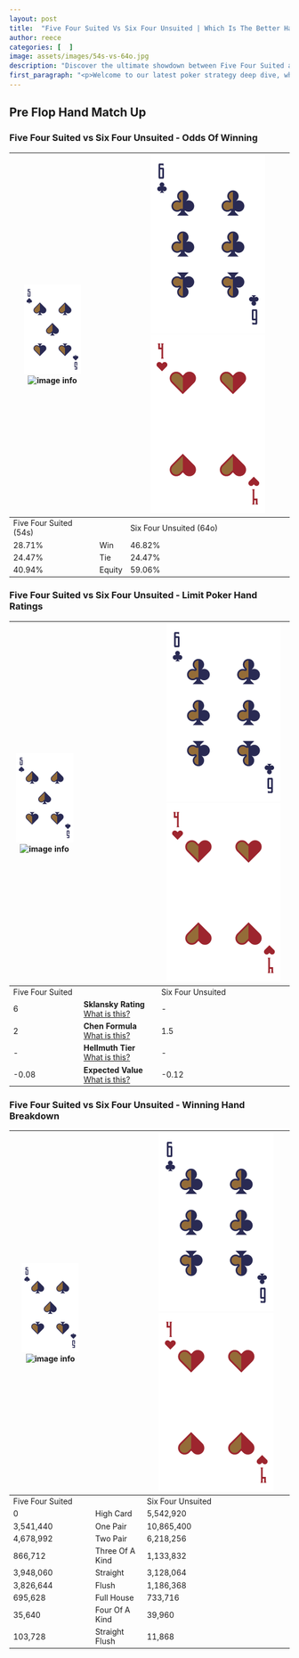 ```yaml
---
layout: post
title:  "Five Four Suited Vs Six Four Unsuited | Which Is The Better Hand In Poker? A Complete Guide"
author: reece
categories: [  ]
image: assets/images/54s-vs-64o.jpg
description: "Discover the ultimate showdown between Five Four Suited and Six Four Unsuited in poker! Uncover the odds, strategies, and scenarios where one hand triumphs over the other. Get ready to up your poker game with this thrilling analysis."
first_paragraph: "<p>Welcome to our latest poker strategy deep dive, where we're pitting two distinct hands against each other in a high-stakes showdown: Five Four Suited vs Six Four Unsuited.</p><p>In the dynamic world of poker, every decision counts, and knowing which hand holds the upper hand is key to your success at the table.</p><p>In this article, we'll dissect these two hands, explore the scenarios where one dominates the other, and equip you with the knowledge to make strategic choices that can tip the odds in your favor.</p><p>Get ready to unravel the intriguing dynamics of these poker hands and elevate your game to new heights.</p>"
---
```




[comment]: # (sp0)

## Pre Flop Hand Match Up

<div class="table hand-ratings" markdown="1"> 



### Five Four Suited vs Six Four Unsuited - Odds Of Winning


    
| ![image info](assets/images/hand1/5.png) ![image info](assets/images/hand1/4s.png) |  | ![image info](assets/images/hand2/6.png) ![image info](assets/images/hand2/4o.png) |
| -------- | -------- | -------- |
| Five Four Suited (54s) |  | Six Four Unsuited (64o) |
| 28.71% | Win | 46.82% |
| 24.47% | Tie | 24.47% |
| 40.94% | Equity | 59.06% |




[comment]: # (sp1)



### Five Four Suited vs Six Four Unsuited - Limit Poker Hand Ratings


    
| ![image info](assets/images/hand1/5.png) ![image info](assets/images/hand1/4s.png) |  | ![image info](assets/images/hand2/6.png) ![image info](assets/images/hand2/4o.png) |
| -------- | -------- | -------- |
| Five Four Suited |  | Six Four Unsuited |
| 6 | **Sklansky Rating** [What is this?](/sklansky-rating-explained) | - |
| 2 | **Chen Formula** [What is this?](/chen-formula-explained) | 1.5 |
| - | **Hellmuth Tier** [What is this?](/Hellmuth-tier-explained) | - |
| -0.08 | **Expected Value** [What is this?](/expected-value-explained) | -0.12 |




[comment]: # (sp2)



### Five Four Suited vs Six Four Unsuited - Winning Hand Breakdown


    
| ![image info](assets/images/hand1/5.png) ![image info](assets/images/hand1/4s.png) |  | ![image info](assets/images/hand2/6.png) ![image info](assets/images/hand2/4o.png) |
| -------- | -------- | -------- |
| Five Four Suited |  | Six Four Unsuited |
| 0 | High Card | 5,542,920 |
| 3,541,440 | One Pair | 10,865,400 |
| 4,678,992 | Two Pair | 6,218,256 |
| 866,712 | Three Of A Kind | 1,133,832 |
| 3,948,060 | Straight | 3,128,064 |
| 3,826,644 | Flush | 1,186,368 |
| 695,628 | Full House | 733,716 |
| 35,640 | Four Of A Kind | 39,960 |
| 103,728 | Straight Flush | 11,868 |




[comment]: # (sp3)



</div>

[comment]: # (sp4)



[comment]: # (sp5)

